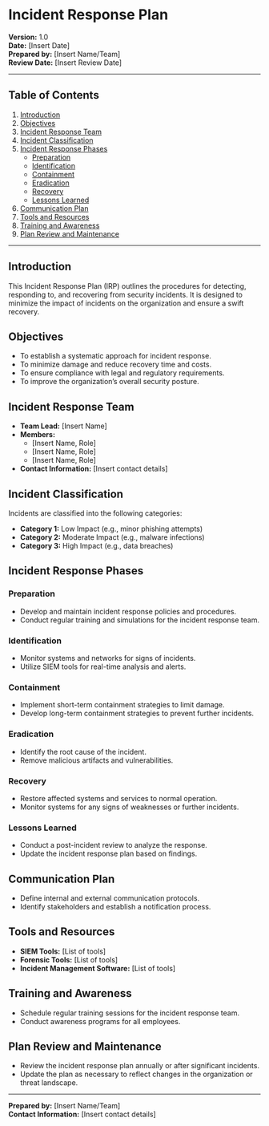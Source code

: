 # Incident Response Plan

**Version:** 1.0  
**Date:** [Insert Date]  
**Prepared by:** [Insert Name/Team]  
**Review Date:** [Insert Review Date]  

---

## Table of Contents
1. [Introduction](#introduction)
2. [Objectives](#objectives)
3. [Incident Response Team](#incident-response-team)
4. [Incident Classification](#incident-classification)
5. [Incident Response Phases](#incident-response-phases)
   - [Preparation](#preparation)
   - [Identification](#identification)
   - [Containment](#containment)
   - [Eradication](#eradication)
   - [Recovery](#recovery)
   - [Lessons Learned](#lessons-learned)
6. [Communication Plan](#communication-plan)
7. [Tools and Resources](#tools-and-resources)
8. [Training and Awareness](#training-and-awareness)
9. [Plan Review and Maintenance](#plan-review-and-maintenance)

---

## Introduction
This Incident Response Plan (IRP) outlines the procedures for detecting, responding to, and recovering from security incidents. It is designed to minimize the impact of incidents on the organization and ensure a swift recovery.

## Objectives
- To establish a systematic approach for incident response.
- To minimize damage and reduce recovery time and costs.
- To ensure compliance with legal and regulatory requirements.
- To improve the organization’s overall security posture.

## Incident Response Team
- **Team Lead:** [Insert Name]
- **Members:**
  - [Insert Name, Role]
  - [Insert Name, Role]
  - [Insert Name, Role]
- **Contact Information:** [Insert contact details]

## Incident Classification
Incidents are classified into the following categories:
- **Category 1:** Low Impact (e.g., minor phishing attempts)
- **Category 2:** Moderate Impact (e.g., malware infections)
- **Category 3:** High Impact (e.g., data breaches)

## Incident Response Phases

### Preparation
- Develop and maintain incident response policies and procedures.
- Conduct regular training and simulations for the incident response team.

### Identification
- Monitor systems and networks for signs of incidents.
- Utilize SIEM tools for real-time analysis and alerts.

### Containment
- Implement short-term containment strategies to limit damage.
- Develop long-term containment strategies to prevent further incidents.

### Eradication
- Identify the root cause of the incident.
- Remove malicious artifacts and vulnerabilities.

### Recovery
- Restore affected systems and services to normal operation.
- Monitor systems for any signs of weaknesses or further incidents.

### Lessons Learned
- Conduct a post-incident review to analyze the response.
- Update the incident response plan based on findings.

## Communication Plan
- Define internal and external communication protocols.
- Identify stakeholders and establish a notification process.

## Tools and Resources
- **SIEM Tools:** [List of tools]
- **Forensic Tools:** [List of tools]
- **Incident Management Software:** [List of tools]

## Training and Awareness
- Schedule regular training sessions for the incident response team.
- Conduct awareness programs for all employees.

## Plan Review and Maintenance
- Review the incident response plan annually or after significant incidents.
- Update the plan as necessary to reflect changes in the organization or threat landscape.

---

**Prepared by:** [Insert Name/Team]  
**Contact Information:** [Insert contact details]
